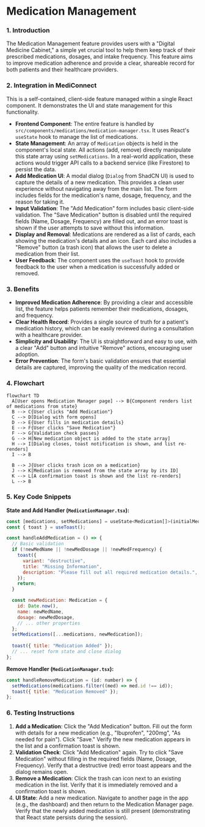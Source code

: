 # Medication Management

### 1. Introduction
The Medication Management feature provides users with a "Digital Medicine Cabinet," a simple yet crucial tool to help them keep track of their prescribed medications, dosages, and intake frequency. This feature aims to improve medication adherence and provide a clear, shareable record for both patients and their healthcare providers.

### 2. Integration in MediConnect
This is a self-contained, client-side feature managed within a single React component. It demonstrates the UI and state management for this functionality.

- **Frontend Component**: The entire feature is handled by `src/components/medications/medication-manager.tsx`. It uses React's `useState` hook to manage the list of medications.
- **State Management**: An array of `Medication` objects is held in the component's local state. All actions (add, remove) directly manipulate this state array using `setMedications`. In a real-world application, these actions would trigger API calls to a backend service (like Firestore) to persist the data.
- **Add Medication UI**: A modal dialog (`Dialog` from ShadCN UI) is used to capture the details of a new medication. This provides a clean user experience without navigating away from the main list. The form includes fields for the medication's name, dosage, frequency, and the reason for taking it.
- **Input Validation**: The "Add Medication" form includes basic client-side validation. The "Save Medication" button is disabled until the required fields (Name, Dosage, Frequency) are filled out, and an error toast is shown if the user attempts to save without this information.
- **Display and Removal**: Medications are rendered as a list of cards, each showing the medication's details and an icon. Each card also includes a "Remove" button (a trash icon) that allows the user to delete a medication from their list.
- **User Feedback**: The component uses the `useToast` hook to provide feedback to the user when a medication is successfully added or removed.

### 3. Benefits
- **Improved Medication Adherence**: By providing a clear and accessible list, the feature helps patients remember their medications, dosages, and frequency.
- **Clear Health Record**: Provides a single source of truth for a patient's medication history, which can be easily reviewed during a consultation with a healthcare provider.
- **Simplicity and Usability**: The UI is straightforward and easy to use, with a clear "Add" button and intuitive "Remove" actions, encouraging user adoption.
- **Error Prevention**: The form's basic validation ensures that essential details are captured, improving the quality of the medication record.

### 4. Flowchart
```mermaid
flowchart TD
  A[User opens Medication Manager page] --> B{Component renders list of medications from state}
  B --> C{User clicks "Add Medication"}
  C --> D[Dialog with form opens]
  D --> E{User fills in medication details}
  E --> F{User clicks "Save Medication"}
  F --> G{Validation check passes}
  G --> H[New medication object is added to the state array]
  H --> I[Dialog closes, toast notification is shown, and list re-renders]
  I --> B
  
  B --> J{User clicks trash icon on a medication}
  J --> K[Medication is removed from the state array by its ID]
  K --> L[A confirmation toast is shown and the list re-renders]
  L --> B
```

### 5. Key Code Snippets
**State and Add Handler (`MedicationManager.tsx`):**
```javascript
const [medications, setMedications] = useState<Medication[]>(initialMedications);
const { toast } = useToast();

const handleAddMedication = () => {
  // Basic validation
  if (!newMedName || !newMedDosage || !newMedFrequency) {
    toast({
      variant: "destructive",
      title: "Missing Information",
      description: "Please fill out all required medication details.",
    });
    return;
  }

  const newMedication: Medication = {
    id: Date.now(),
    name: newMedName,
    dosage: newMedDosage,
    // ... other properties
  };
  setMedications([...medications, newMedication]);
  
  toast({ title: "Medication Added" });
  // ... reset form state and close dialog
};
```

**Remove Handler (`MedicationManager.tsx`):**
```javascript
const handleRemoveMedication = (id: number) => {
  setMedications(medications.filter((med) => med.id !== id));
  toast({ title: "Medication Removed" });
};
```

### 6. Testing Instructions
1.  **Add a Medication**: Click the "Add Medication" button. Fill out the form with details for a new medication (e.g., "Ibuprofen", "200mg", "As needed for pain"). Click "Save." Verify the new medication appears in the list and a confirmation toast is shown.
2.  **Validation Check**: Click "Add Medication" again. Try to click "Save Medication" without filling in the required fields (Name, Dosage, Frequency). Verify that a destructive (red) error toast appears and the dialog remains open.
3.  **Remove a Medication**: Click the trash can icon next to an existing medication in the list. Verify that it is immediately removed and a confirmation toast is shown.
4.  **UI State**: Add a new medication. Navigate to another page in the app (e.g., the dashboard) and then return to the Medication Manager page. Verify that the newly added medication is still present (demonstrating that React state persists during the session).
